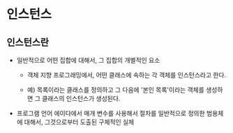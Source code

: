 #
# 인스턴스

## 인스턴스란
* 일반적으로 어떤 집합에 대해서, 그 집합의 개별적인 요소
    * 객체 지향 프로그래밍에서, 어떤 클래스에 속하는 각 객체를 인스턴스라고 한다.

    * 예) 목록이라는 클래스를 정의하고 그 다음에 '본인 목록'이라는 객체를 생성하면 그 클래스의 인스턴스가 생성된다.

* 프로그램 언어 에이다에서 매개 변수를 사용해서 절차를 일반적으로 정의한 범용체에 대해서, 그것으로부터 도출된 구체적인 실체
